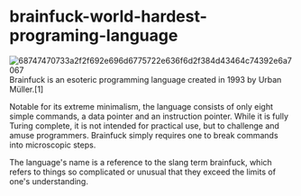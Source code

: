 # brainfuck-world-hardest-programing-language
![68747470733a2f2f692e696d6775722e636f6d2f384d43464c74392e6a7067](https://user-images.githubusercontent.com/81235820/145918391-2e55ceb0-9cb2-4e70-af7a-7dde42e92a91.jpg)
Brainfuck is an esoteric programming language created in 1993 by Urban Müller.[1]

Notable for its extreme minimalism, the language consists of only eight simple commands, a data pointer and an instruction pointer. While it is fully Turing complete, it is not intended for practical use, but to challenge and amuse programmers. Brainfuck simply requires one to break commands into microscopic steps.

The language's name is a reference to the slang term brainfuck, which refers to things so complicated or unusual that they exceed the limits of one's understanding.
